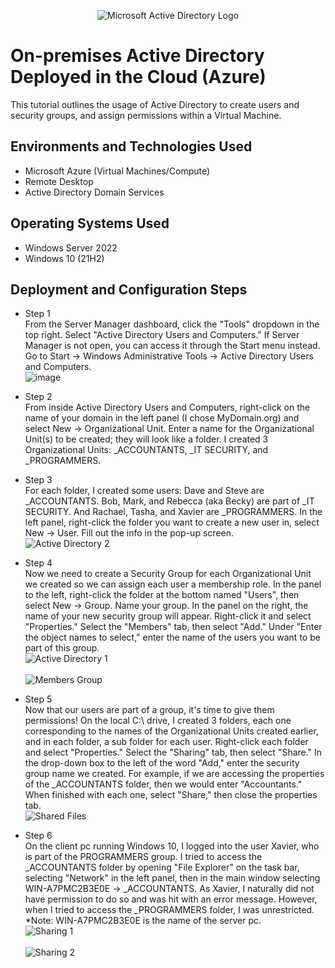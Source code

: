 <p align="center">
<img src="https://i.imgur.com/pU5A58S.png" alt="Microsoft Active Directory Logo"/>
</p>

<h1>On-premises Active Directory Deployed in the Cloud (Azure)</h1>
This tutorial outlines the usage of Active Directory to create users and security groups, and assign permissions within a Virtual Machine.<br />


<h2>Environments and Technologies Used</h2>

- Microsoft Azure (Virtual Machines/Compute)
- Remote Desktop
- Active Directory Domain Services

<h2>Operating Systems Used </h2>

- Windows Server 2022
- Windows 10 (21H2)


<h2>Deployment and Configuration Steps</h2>

- Step 1<br />
From the Server Manager dashboard, click the "Tools" dropdown in the top right.  Select "Active Directory Users and Computers."  If Server Manager is not open, you can access it through the Start menu instead.  Go to Start -> Windows Administrative Tools -> Active Directory Users and Computers.
<br />![image](https://github.com/ScotBlair/configure-ad/assets/171102023/e2a4d5ca-4778-407b-a9ae-9f57655c127b)<br />

- Step 2<br />
From inside Active Directory Users and Computers, right-click on the name of your domain in the left panel (I chose MyDomain.org) and select New -> Organizational Unit.  Enter a name for the Organizational Unit(s) to be created; they will look like a folder.  I created 3 Organizational Units: _ACCOUNTANTS, _IT SECURITY, and _PROGRAMMERS.

- Step 3<br />
For each folder, I created some users:  Dave and Steve are _ACCOUNTANTS.  Bob, Mark, and Rebecca (aka Becky) are part of _IT SECURITY.  And Rachael, Tasha, and Xavier are _PROGRAMMERS.  In the left panel, right-click the folder you want to create a new user in, select New -> User.  Fill out the info in the pop-up screen.
<br />![Active Directory 2](https://github.com/ScotBlair/configure-ad/assets/171102023/984c27eb-6ef9-40cc-9e21-107b5bda5f58)<br />

- Step 4<br />
Now we need to create a Security Group for each Organizational Unit we created so we can assign each user a membership role.  In the panel to the left, right-click the folder at the bottom named "Users", then select New -> Group.  Name your group.  In the panel on the right, the name of your new security group will appear.  Right-click it and select "Properties."  Select the "Members" tab, then select "Add."  Under "Enter the object names to select," enter the name of the users you want to be part of this group.
<br />![Active Directory 1](https://github.com/ScotBlair/configure-ad/assets/171102023/60ac2099-43fb-4e41-9897-da0dc1ceba71)<br />
<br />![Members Group](https://github.com/ScotBlair/configure-ad/assets/171102023/c0476138-1b22-4a5e-8bc0-60cbce0a7efa)<br />

- Step 5<br />
Now that our users are part of a group, it's time to give them permissions!  On the local C:\ drive, I created 3 folders, each one corresponding to the names of the Organizational Units created earlier, and in each folder, a sub folder for each user.  Right-click each folder and select "Properties."  Select the "Sharing" tab, then select "Share."  In the drop-down box to the left of the word "Add," enter the security group name we created.  For example, if we are accessing the properties of the _ACCOUNTANTS folder, then we would enter "Accountants."  When finished with each one, select "Share," then close the properties tab.
<br />![Shared Files](https://github.com/ScotBlair/configure-ad/assets/171102023/9ce4f66a-3460-445e-92d6-6420f6919649)<br />

- Step 6<br />
On the client pc running Windows 10, I logged into the user Xavier, who is part of the PROGRAMMERS group.  I tried to access the _ACCOUNTANTS folder by opening "File Explorer" on the task bar, selecting "Network" in the left panel, then in the main window selecting WIN-A7PMC2B3E0E -> _ACCOUNTANTS.  As Xavier, I naturally did not have permission to do so and was hit with an error message.  However, when I tried to access the _PROGRAMMERS folder, I was unrestricted.<br />
*Note: WIN-A7PMC2B3E0E is the name of the server pc.
<br />![Sharing 1](https://github.com/ScotBlair/configure-ad/assets/171102023/12d2285d-6c57-4b68-b435-6664d59991e9)<br />
<br />![Sharing 2](https://github.com/ScotBlair/configure-ad/assets/171102023/be0d034b-d6f5-478f-ae8e-d9507363580a)<br />



